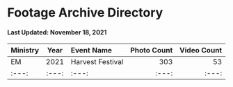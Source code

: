 # Footage Archive Directory
#### Last Updated: November 18, 2021

| Ministry | Year | Event Name | Photo Count | Video Count |
| :--- | :---: | :--- | ---: | ---: |
| EM | 2021 | Harvest Festival | 303 | 53 |
| :---: | :---: | :---: | :---: | :---: |
